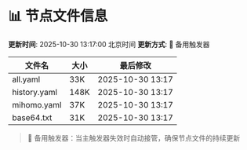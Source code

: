 # 📊 节点文件信息

**更新时间**: 2025-10-30 13:17:00 北京时间
**更新方式**: 🔄 备用触发器

| 文件名 | 大小 | 最后修改 |
|--------|------|----------|
| all.yaml | 33K | 2025-10-30 13:17 |
| history.yaml | 148K | 2025-10-30 13:17 |
| mihomo.yaml | 37K | 2025-10-30 13:17 |
| base64.txt | 31K | 2025-10-30 13:17 |

> 🔄 备用触发器：当主触发器失效时自动接管，确保节点文件的持续更新
